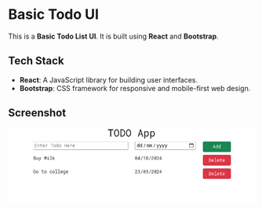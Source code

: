 # Basic Todo UI

This is a **Basic Todo List UI**. It is built using **React** and **Bootstrap**. 

## Tech Stack

- **React**: A JavaScript library for building user interfaces.
- **Bootstrap**: CSS framework for responsive and mobile-first web design.

## Screenshot

![Todo App Screenshot](./Screenshot_2024-10-02_01-33-33.png)
